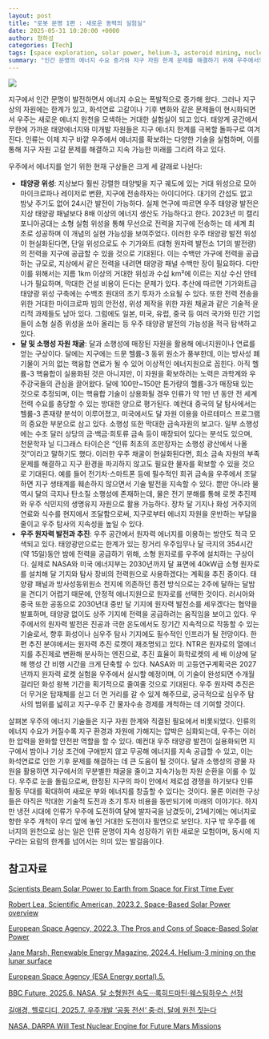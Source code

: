 ```yaml
---
layout: post
title: "로봇 문명 1편 : 새로운 동력의 실험실"
date: 2025-05-31 10:20:00 +0000
author: 정하성
categories: [Tech]
tags: [space exploration, solar power, helium-3, asteroid mining, nuclear energy, sustainable energy, space technology]
summary: "인간 문명의 에너지 수요 증가와 지구 자원 한계 문제를 해결하기 위해 우주에서의 에너지 확보가 주목받고 있다. 태양광 위성을 통해 지구에 무공해 에너지를 공급하거나, 달과 소행성의 자원을 채굴하여 지속 가능한 에너지원을 확보하는 방안이 제시되고 있다. 또한, 우주 원자력 발전과 추진 기술은 장거리 우주 임무에 필요한 에너지를 제공할 수 있는 대안으로 연구되고 있다. 이러한 기술들은 인류의 지속 가능한 발전을 위한 새로운 도전이자 기회로 여겨진다."
---
```


![](https://haseong.github.io/assets/images/posts/2044f32e7b60801c892ddacbe645205d.jpg)

지구에서 인간 문명이 발전하면서 에너지 수요는 폭발적으로 증가해 왔다. 그러나 지구상의 자원에는 한계가 있고, 화석연료 고갈이나 기후 변화와 같은 문제들이 현시화되면서 우주는 새로운 에너지 원천을 모색하는 거대한 실험실이 되고 있다. 태양계 공간에서 무한에 가까운 태양에너지와 미개발 자원들은 지구 에너지 한계를 극복할 돌파구로 여겨진다. 인류는 이제 지구 바깥 우주에서 에너지를 확보하는 다양한 기술을 실험하며, 이를 통해 지구 자원 고갈 문제를 해결하고 지속 가능한 미래를 그리려 하고 있다.

우주에서 에너지를 얻기 위한 현재 구상들은 크게 세 갈래로 나뉜다:

- **태양광 위성**: 지상보다 훨씬 강렬한 태양빛을 지구 궤도에 있는 거대 위성으로 모아 마이크로파나 레이저로 변환, 지구에 전송하자는 아이디어다. 대기의 간섭도 없고 밤낮 주기도 없어 24시간 발전이 가능하다. 실제 연구에 따르면 우주 태양광 발전은 지상 태양광 패널보다 8배 이상의 에너지 생산도 가능하다고 한다. 2023년 미 캘리포니아공대는 소형 실험 위성을 통해 무선으로 전력을 지구에 전송하는 데 세계 최초로 성공하며 이 개념의 실현 가능성을 보여주었다. 이러한 우주 태양광 발전 위성이 현실화된다면, 단일 위성으로도 수 기가와트 (대형 원자력 발전소 1기의 발전량) 의 전력을 지구에 공급할 수 있을 것으로 기대된다. 이는 수백만 가구에 전력을 공급하는 규모로, 지상에서 같은 전력을 내려면 태양광 패널 수백만 장이 필요하다. 다만 이를 위해서는 지름 1km 이상의 거대한 위성과 수십 km²에 이르는 지상 수신 안테나가 필요하며, 막대한 건설 비용이 든다는 문제가 있다. 추산에 따르면 기가와트급 태양광 위성 구축에는 수백조 원대의 초기 투자가 소요될 수 있다. 또한 전력 전송을 위한 거대한 마이크로파 빔의 안전성, 위성 제작을 위한 자원 채굴과 같은 기술적·윤리적 과제들도 남아 있다. 그럼에도 일본, 미국, 유럽, 중국 등 여러 국가와 민간 기업들이 소형 실증 위성을 쏘아 올리는 등 우주 태양광 발전의 가능성을 적극 탐색하고 있다.
- **달 및 소행성 자원 채굴**: 달과 소행성에 매장된 자원을 활용해 에너지원이나 연료를 얻는 구상이다. 달에는 지구에는 드문 헬륨-3 동위 원소가 풍부한데, 이는 방사성 폐기물이 거의 없는 핵융합 연료가 될 수 있어 이상적인 에너지원으로 꼽힌다. 아직 헬륨-3 핵융합이 실용화된 것은 아니지만, 이 자원을 확보하려는 노력은 과학계와 우주강국들의 관심을 끌어왔다. 달에 100만~150만 톤가량의 헬륨-3가 매장돼 있는 것으로 추정되며, 이는 핵융합 기술이 상용화될 경우 인류가 약 1만 년 동안 전 세계 전력 수요를 충당할 수 있는 방대한 양으로 평가된다. 예컨대 중국의 달 탐사에서는 헬륨-3 존재량 분석이 이루어졌고, 미국에서도 달 자원 이용을 아르테미스 프로그램의 중요한 부분으로 삼고 있다. 소행성 또한 막대한 금속자원의 보고다. 일부 소행성에는 수조 달러 상당의 금·백금·희토류 금속 등이 매장되어 있다는 분석도 있으며, 천문학자 닐 디그래스 타이슨은 “인류 최초의 조만장자는 소행성 광산에서 나올 것”이라고 말하기도 했다. 이러한 우주 채굴이 현실화된다면, 희소 금속 자원의 부족 문제를 해결하고 지구 환경을 파괴하지 않고도 필요한 물자를 확보할 수 있을 것으로 기대된다. 예를 들어 전기차·스마트폰 등에 필수적인 희귀 금속을 우주에서 조달하면 지구 생태계를 훼손하지 않으면서 기술 발전을 지속할 수 있다. 뿐만 아니라 물 역시 달의 극지나 탄소질 소행성에 존재하는데, 물은 전기 분해를 통해 로켓 추진제와 우주 식민지의 생명유지 자원으로 활용 가능하다. 장차 달 기지나 화성 거주지의 연료와 식수를 현지에서 조달함으로써, 지구로부터 에너지 자원을 운반하는 부담을 줄이고 우주 탐사의 지속성을 높일 수 있다.
- **우주 원자력 발전과 추진**: 우주 공간에서 원자력 에너지를 이용하는 방안도 적극 모색되고 있다. 태양광만으로는 한계가 있는 장거리 우주임무나 달 극지의 354시간(약 15일)동안 밤에 전력을 공급하기 위해, 소형 원자로를 우주에 설치하는 구상이다. 실제로 NASA와 미국 에너지부는 2030년까지 달 표면에 40kW급 소형 원자로를 설치해 달 기지와 탐사 장비의 전력원으로 사용하겠다는 계획을 추진 중이다. 태양광 패널과 방사성동위원소 전지에 의존하던 종전 방식으로는 2주에 달하는 달밤을 견디기 어렵기 때문에, 안정적 에너지원으로 원자로를 선택한 것이다. 러시아와 중국 또한 공동으로 2030년대 중반 달 기지에 원자력 발전소를 세우겠다는 협약을 발표하며, 태양광 없이도 상주 기지에 전력을 공급하려는 움직임을 보이고 있다. 우주에서의 원자력 발전은 진공과 극한 온도에서도 장기간 지속적으로 작동할 수 있는 기술로서, 향후 화성이나 심우주 탐사 기지에도 필수적인 인프라가 될 전망이다. 한편 추진 분야에서는 원자력 추진 로켓이 재조명되고 있다. NTR은 원자로의 열에너지를 추진제로 변환해 분사하는 엔진으로, 추진 효율이 화학로켓의 세 배 이상에 달해 행성 간 비행 시간을 크게 단축할 수 있다. NASA와 미 고등연구계획국은 2027년까지 원자력 로켓 실험을 우주에서 실시할 예정이며, 이 기술이 완성되면 수개월 걸리던 화성 왕복 기간을 획기적으로 줄여줄 것으로 기대된다. 우주 원자력 추진은 더 무거운 탑재체를 싣고 더 먼 거리를 갈 수 있게 해주므로, 궁극적으로 심우주 탐사의 범위를 넓히고 지구-우주 간 물자수송 경제를 개척하는 데 기여할 것이다.




살펴본 우주의 에너지 기술들은 지구 자원 한계와 직결된 필요에서 비롯되었다. 인류의 에너지 수요가 커질수록 지구 환경과 자원에 가해지는 압박은 심화되는데, 우주는 이러한 압력을 완화할 안전판 역할을 할 수 있다. 예컨대 우주 태양광 발전이 실용화되면 지구에서 밤이나 기상 조건에 구애받지 않고 무공해 에너지를 지속 공급할 수 있고, 이는 화석연료로 인한 기후 문제를 해결하는 데 큰 도움이 될 것이다. 달과 소행성의 광물 자원을 활용하면 지구에서의 무분별한 채굴을 줄이고 지속가능한 자원 순환을 이룰 수 있다. 우주로 눈을 돌림으로써, 한정된 지구의 파이 안에서 제로섬 경쟁을 하기보다 인류 활동 무대를 확대하여 새로운 부와 에너지를 창출할 수 있다는 것이다. 물론 이러한 구상들은 아직은 막대한 기술적 도전과 초기 투자 비용을 동반되기에 미래의 이야기다. 하지만 냉전 시대에 인류가 우주에 도전하여 달에 발자국을 남겼듯이, 21세기에는 에너지로 향한 우주 개척이 우리 앞에 놓인 거대한 도전이자 필연으로 보인다. 지구 밖 우주를 에너지의 원천으로 삼는 일은 인류 문명이 지속 성장하기 위한 새로운 모험이며, 동시에 지구라는 요람의 한계를 넘어서는 의미 있는 발걸음이다.

## 참고자료

[Scientists Beam Solar Power to Earth from Space for First Time Ever](https://www.scientificamerican.com/article/scientists-beam-solar-power-to-earth-from-space-for-first-time-ever/)

[Robert Lea, Scientific American, 2023.2. Space-Based Solar Power overview](https://www.esa.int/Enabling_Support/Space_Engineering_Technology/Space-Based_Solar_Power_overview)

[European Space Agency, 2022.3. The Pros and Cons of Space-Based Solar Power](https://www.renewableenergymagazine.com/emily-folk/the-pros-and-cons-of-space-based-20240101)

[Jane Marsh, Renewable Energy Magazine, 2024.4. Helium-3 mining on the lunar surface](https://www.esa.int/Enabling_Support/Space_Engineering_Technology/Helium-3_mining_on_the_lunar_surface)

[European Space Agency (ESA Energy portal).5.](https://www.bbc.com/future/article/20250101-are-we-on-the-verge-of-mining-metals-from-the-asteroids-above-earth)

[BBC Future, 2025.6. NASA, 달 소형원전 속도···록히드마틴·웨스팅하우스 선정](https://www.hellodd.com/news/articleView.html?idxno=202500)

[길애경, 헬로디디, 2025.7. 우주개발 ‘공동 전선’ 중·러, 달에 원전 짓는다](https://www.khan.co.kr/science/aerospace/article/202500)

[NASA, DARPA Will Test Nuclear Engine for Future Mars Missions](https://www.nasa.gov/press-release/nasa-darpa-will-test-nuclear-engine-for-future-mars-missions)

